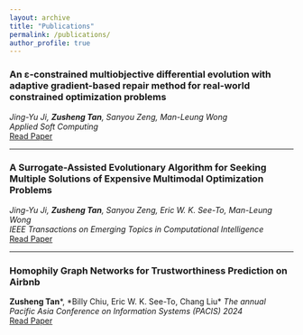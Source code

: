 ```yaml
---
layout: archive
title: "Publications"
permalink: /publications/
author_profile: true
---
```


### An ɛ-constrained multiobjective differential evolution with adaptive gradient-based repair method for real-world constrained optimization problems
*Jing-Yu Ji, **Zusheng Tan**, Sanyou Zeng, Man-Leung Wong*  
*Applied Soft Computing*  
[Read Paper](https://www.sciencedirect.com/science/article/abs/pii/S1568494623012206)

---

### A Surrogate-Assisted Evolutionary Algorithm for Seeking Multiple Solutions of Expensive Multimodal Optimization Problems
*Jing-Yu Ji, **Zusheng Tan**, Sanyou Zeng, Eric W. K. See-To, Man-Leung Wong*  
*IEEE Transactions on Emerging Topics in Computational Intelligence*  
[Read Paper](https://ieeexplore.ieee.org/abstract/document/10218982)

---

### Homophily Graph Networks for Trustworthiness Prediction on Airbnb
**Zusheng Tan***, *Billy Chiu, Eric W. K. See-To, Chang Liu\*
*The annual Pacific Asia Conference on Information Systems (PACIS) 2024*  
[Read Paper](https://aisel.aisnet.org/pacis2024/track16_shareecon/track16_shareecon/4/)
